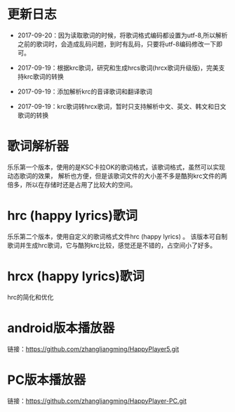 # 更新日志 #
- 2017-09-20：因为读取歌词的时候，将歌词格式编码都设置为utf-8,所以解析之前的歌词时，会造成乱码问题，到时有乱码，只要将utf-8编码修改一下即可。

- 2017-09-19：根据krc歌词，研究和生成hrcs歌词(hrcx歌词升级版)，完美支持krc歌词的转换
- 2017-09-19：添加解析krc的音译歌词和翻译歌词

- 2017-09-19：krc歌词转hrcx歌词，暂时只支持解析中文、英文、韩文和日文歌词的转换

# 歌词解析器

乐乐第一个版本，使用的是KSC卡拉OK的歌词格式，该歌词格式，虽然可以实现动态歌词的效果， 解析也方便，但是该歌词文件的大小差不多是酷狗krc文件的两倍多，所以在存储时还是占用了比较大的空间。

# hrc (happy lyrics)歌词

乐乐第二个版本，使用自定义的歌词格式文件hrc (happy lyrics) 。 该版本可自制歌词并生成hrc歌词，它与酷狗krc比较，感觉还是不错的，占空间小了好多。

# hrcx (happy lyrics)歌词
hrc的简化和优化
# android版本播放器 #
链接：https://github.com/zhangliangming/HappyPlayer5.git
# PC版本播放器 #
链接：https://github.com/zhangliangming/HappyPlayer-PC.git